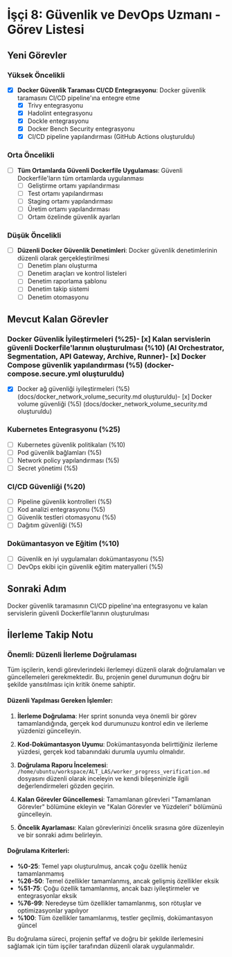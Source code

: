 # İşçi 8: Güvenlik ve DevOps Uzmanı - Görev Listesi

## Yeni Görevler
### Yüksek Öncelikli
- [x] **Docker Güvenlik Taraması CI/CD Entegrasyonu**: Docker güvenlik taramasını CI/CD pipeline'ına entegre etme
  - [x] Trivy entegrasyonu
  - [x] Hadolint entegrasyonu
  - [x] Dockle entegrasyonu
  - [x] Docker Bench Security entegrasyonu
  - [x] CI/CD pipeline yapılandırması (GitHub Actions oluşturuldu)

### Orta Öncelikli
- [ ] **Tüm Ortamlarda Güvenli Dockerfile Uygulaması**: Güvenli Dockerfile'ların tüm ortamlarda uygulanması
  - [ ] Geliştirme ortamı yapılandırması
  - [ ] Test ortamı yapılandırması
  - [ ] Staging ortamı yapılandırması
  - [ ] Üretim ortamı yapılandırması
  - [ ] Ortam özelinde güvenlik ayarları

### Düşük Öncelikli
- [ ] **Düzenli Docker Güvenlik Denetimleri**: Docker güvenlik denetimlerinin düzenli olarak gerçekleştirilmesi
  - [ ] Denetim planı oluşturma
  - [ ] Denetim araçları ve kontrol listeleri
  - [ ] Denetim raporlama şablonu
  - [ ] Denetim takip sistemi
  - [ ] Denetim otomasyonu

## Mevcut Kalan Görevler
### Docker Güvenlik İyileştirmeleri (%25)- [x] Kalan servislerin güvenli Dockerfile'larının oluşturulması (%10) (AI Orchestrator, Segmentation, API Gateway, Archive, Runner)- [x] Docker Compose güvenlik yapılandırması (%5) (docker-compose.secure.yml oluşturuldu)
- [x] Docker ağ güvenliği iyileştirmeleri (%5) (docs/docker_network_volume_security.md oluşturuldu)- [x] Docker volume güvenliği (%5) (docs/docker_network_volume_security.md oluşturuldu)
### Kubernetes Entegrasyonu (%25)
- [ ] Kubernetes güvenlik politikaları (%10)
- [ ] Pod güvenlik bağlamları (%5)
- [ ] Network policy yapılandırması (%5)
- [ ] Secret yönetimi (%5)

### CI/CD Güvenliği (%20)
- [ ] Pipeline güvenlik kontrolleri (%5)
- [ ] Kod analizi entegrasyonu (%5)
- [ ] Güvenlik testleri otomasyonu (%5)
- [ ] Dağıtım güvenliği (%5)

### Dokümantasyon ve Eğitim (%10)
- [ ] Güvenlik en iyi uygulamaları dokümantasyonu (%5)
- [ ] DevOps ekibi için güvenlik eğitim materyalleri (%5)

## Sonraki Adım
Docker güvenlik taramasının CI/CD pipeline'ına entegrasyonu ve kalan servislerin güvenli Dockerfile'larının oluşturulması

## İlerleme Takip Notu

### Önemli: Düzenli İlerleme Doğrulaması

Tüm işçilerin, kendi görevlerindeki ilerlemeyi düzenli olarak doğrulamaları ve güncellemeleri gerekmektedir. Bu, projenin genel durumunun doğru bir şekilde yansıtılması için kritik öneme sahiptir.

#### Düzenli Yapılması Gereken İşlemler:

1. **İlerleme Doğrulama**: Her sprint sonunda veya önemli bir görev tamamlandığında, gerçek kod durumunuzu kontrol edin ve ilerleme yüzdenizi güncelleyin.

2. **Kod-Dokümantasyon Uyumu**: Dokümantasyonda belirttiğiniz ilerleme yüzdesi, gerçek kod tabanındaki durumla uyumlu olmalıdır.

3. **Doğrulama Raporu İncelemesi**: `/home/ubuntu/workspace/ALT_LAS/worker_progress_verification.md` dosyasını düzenli olarak inceleyin ve kendi bileşeninizle ilgili değerlendirmeleri gözden geçirin.

4. **Kalan Görevler Güncellemesi**: Tamamlanan görevleri "Tamamlanan Görevler" bölümüne ekleyin ve "Kalan Görevler ve Yüzdeleri" bölümünü güncelleyin.

5. **Öncelik Ayarlaması**: Kalan görevlerinizi öncelik sırasına göre düzenleyin ve bir sonraki adımı belirleyin.

#### Doğrulama Kriterleri:

- **%0-25**: Temel yapı oluşturulmuş, ancak çoğu özellik henüz tamamlanmamış
- **%26-50**: Temel özellikler tamamlanmış, ancak gelişmiş özellikler eksik
- **%51-75**: Çoğu özellik tamamlanmış, ancak bazı iyileştirmeler ve entegrasyonlar eksik
- **%76-99**: Neredeyse tüm özellikler tamamlanmış, son rötuşlar ve optimizasyonlar yapılıyor
- **%100**: Tüm özellikler tamamlanmış, testler geçilmiş, dokümantasyon güncel

Bu doğrulama süreci, projenin şeffaf ve doğru bir şekilde ilerlemesini sağlamak için tüm işçiler tarafından düzenli olarak uygulanmalıdır.
